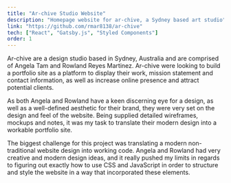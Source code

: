 ```yaml
---
title: "Ar-chive Studio Website"
description: "Homepage website for ar-chive, a Sydney based art studio"
link: "https://github.com/rmar8138/ar-chive"
tech: ["React", "Gatsby.js", "Styled Components"]
order: 1
---
```


Ar-chive are a design studio based in Sydney, Australia and are comprised of Angela Tam and Rowland Reyes Martinez. Ar-chive were looking to build a portfolio site as a platform to display their work, mission statement and contact information, as well as increase online presence and attract potential clients.

As both Angela and Rowland have a keen discerning eye for a design, as well as a well-defined aesthetic for their brand, they were very set on the design and feel of the website. Being supplied detailed wireframes, mockups and notes, it was my task to translate their modern design into a workable portfolio site.

The biggest challenge for this project was translating a modern non-traditional website design into working code. Angela and Rowland had very creative and modern design ideas, and it really pushed my limits in regards to figuring out exactly how to use CSS and JavaScript in order to structure and style the website in a way that incorporated these elements.
